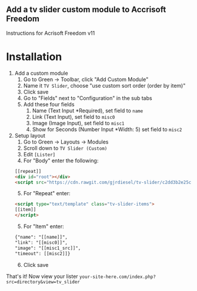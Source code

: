 ## Add a tv slider custom module to Accrisoft Freedom

Instructions for Acrisoft Freedom v11

# Installation

1) Add a custom module
    1) Go to Green -> Toolbar, click "Add Custom Module"
    2) Name it `TV Slider`, choose "use custom sort order (order by item)"
    3) Click save
    4) Go to "Fields" next to "Configuration" in the sub tabs
    5) Add these four fields
        1) Name (Text Input *Required), set field to `name`
        2) Link (Text Input), set field to `misc0`
        3) Image (Image Input), set field to `misc1`
        4) Show for Seconds (Number Input *Width: 5) set field to `misc2`
2) Setup layout
    1) Go to Green -> Layouts -> Modules
    2) Scroll down to `TV Slider (Custom)`
    3) Edit `[Lister]`
    4) For "Body" enter the following:    
    ```html
    [[repeat]]
    <div id="root"></div>
    <script src="https://cdn.rawgit.com/gjrdiesel/tv-slider/c2dd3b2e25c951c49c710216a8cf4a6602703796/build/static/js/main.bad0867f.js"></script>
    ```
    5) For "Repeat" enter:
    ```html
    <script type="text/template" class="tv-slider-items">
    [[item]]
    </script>
    ``` 
    5) For "Item" enter:
    ```html
    {"name": "[[name]]",
    "link": "[[misc0]]",
    "image": "[[misc1_src]]",
    "timeout": [[misc2]]}
    ``` 
    6) Click save
    
That's it! Now view your lister `your-site-here.com/index.php?src=directory&view=tv_slider`

